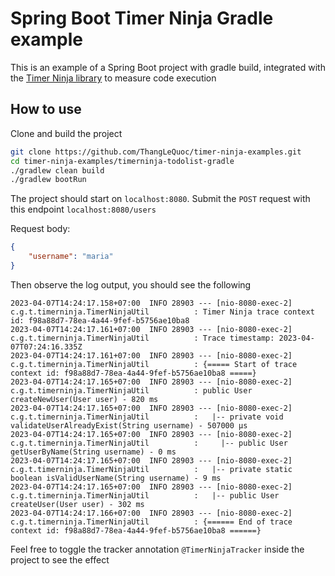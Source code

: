 # Spring Boot Timer Ninja Gradle example

This is an example of a Spring Boot project with gradle build, integrated
with the [Timer Ninja library](https://github.com/ThangLeQuoc/timer-ninja) to measure code execution

## How to use
Clone and build the project

```bash
git clone https://github.com/ThangLeQuoc/timer-ninja-examples.git
cd timer-ninja-examples/timerninja-todolist-gradle
./gradlew clean build
./gradlew bootRun
```

The project should start on `localhost:8080`.
Submit the `POST` request with this endpoint `localhost:8080/users`

Request body:
```json
{
    "username": "maria"
}
```

Then observe the log output, you should see the following
```shell
2023-04-07T14:24:17.158+07:00  INFO 28903 --- [nio-8080-exec-2] c.g.t.timerninja.TimerNinjaUtil          : Timer Ninja trace context id: f98a88d7-78ea-4a44-9fef-b5756ae10ba8
2023-04-07T14:24:17.161+07:00  INFO 28903 --- [nio-8080-exec-2] c.g.t.timerninja.TimerNinjaUtil          : Trace timestamp: 2023-04-07T07:24:16.335Z
2023-04-07T14:24:17.161+07:00  INFO 28903 --- [nio-8080-exec-2] c.g.t.timerninja.TimerNinjaUtil          : {===== Start of trace context id: f98a88d7-78ea-4a44-9fef-b5756ae10ba8 =====}
2023-04-07T14:24:17.165+07:00  INFO 28903 --- [nio-8080-exec-2] c.g.t.timerninja.TimerNinjaUtil          : public User createNewUser(User user) - 820 ms
2023-04-07T14:24:17.165+07:00  INFO 28903 --- [nio-8080-exec-2] c.g.t.timerninja.TimerNinjaUtil          :   |-- private void validateUserAlreadyExist(String username) - 507000 µs
2023-04-07T14:24:17.165+07:00  INFO 28903 --- [nio-8080-exec-2] c.g.t.timerninja.TimerNinjaUtil          :     |-- public User getUserByName(String username) - 0 ms
2023-04-07T14:24:17.165+07:00  INFO 28903 --- [nio-8080-exec-2] c.g.t.timerninja.TimerNinjaUtil          :   |-- private static boolean isValidUserName(String username) - 9 ms
2023-04-07T14:24:17.165+07:00  INFO 28903 --- [nio-8080-exec-2] c.g.t.timerninja.TimerNinjaUtil          :   |-- public User createUser(User user) - 302 ms
2023-04-07T14:24:17.166+07:00  INFO 28903 --- [nio-8080-exec-2] c.g.t.timerninja.TimerNinjaUtil          : {====== End of trace context id: f98a88d7-78ea-4a44-9fef-b5756ae10ba8 ======}
```
Feel free to toggle the tracker annotation `@TimerNinjaTracker` inside the project to see the effect
